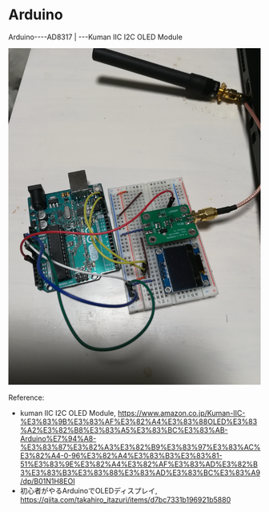 # Arduino

Arduino----AD8317
        |
	---Kuman IIC I2C OLED Module

<img src="./Connection Diagram.jpg" alt="Connection Diagram">


Reference:
* kuman IIC I2C OLED Module, https://www.amazon.co.jp/Kuman-IIC-%E3%83%9B%E3%83%AF%E3%82%A4%E3%83%88OLED%E3%83%A2%E3%82%B8%E3%83%A5%E3%83%BC%E3%83%AB-Arduino%E7%94%A8-%E3%83%87%E3%82%A3%E3%82%B9%E3%83%97%E3%83%AC%E3%82%A4-0-96%E3%82%A4%E3%83%B3%E3%83%81-51%E3%83%9E%E3%82%A4%E3%82%AF%E3%83%AD%E3%82%B3%E3%83%B3%E3%83%88%E3%83%AD%E3%83%BC%E3%83%A9/dp/B01N1H8EOI
* 初心者がやるArduinoでOLEDディスプレイ, https://qiita.com/takahiro_itazuri/items/d7bc7331b196921b5880

